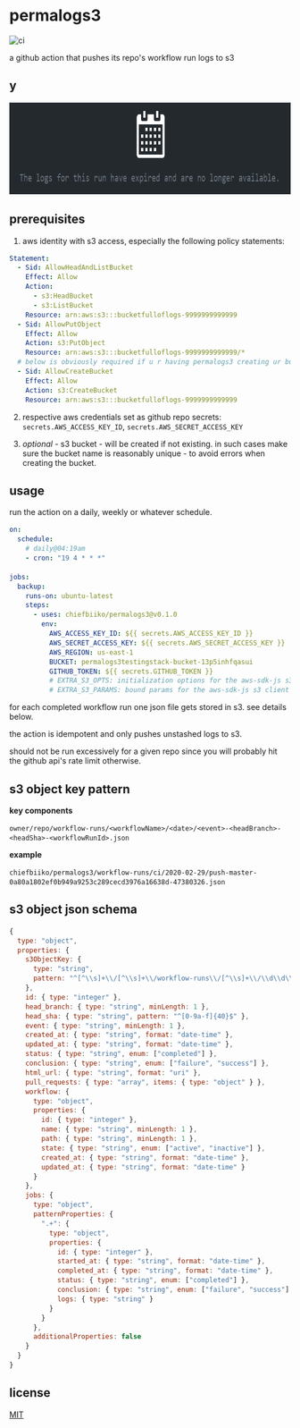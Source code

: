 # permalogs3

![ci](https://github.com/chiefbiiko/permalogs3/workflows/ci/badge.svg)

a github action that pushes its repo's workflow run logs to s3

## y

<p align="center">
  <img width="786" height="164" src="https://raw.githubusercontent.com/chiefbiiko/permalogs3/master/github_actions_logs_expire.PNG" alt="github actions logs expire" title="expiring logs">
</p>

## prerequisites

1. aws identity with s3 access, especially the following policy statements: 

``` yml
Statement:
  - Sid: AllowHeadAndListBucket
    Effect: Allow
    Action:
      - s3:HeadBucket
      - s3:ListBucket
    Resource: arn:aws:s3:::bucketfulloflogs-9999999999999
  - Sid: AllowPutObject
    Effect: Allow
    Action: s3:PutObject
    Resource: arn:aws:s3:::bucketfulloflogs-9999999999999/*
  # below is obviously required if u r having permalogs3 creating ur bucket
  - Sid: AllowCreateBucket
    Effect: Allow
    Action: s3:CreateBucket
    Resource: arn:aws:s3:::bucketfulloflogs-9999999999999
```

2. respective aws credentials set as github repo secrets: `secrets.AWS_ACCESS_KEY_ID`, `secrets.AWS_SECRET_ACCESS_KEY`

3. *optional* - s3 bucket - will be created if not existing. in such cases make sure the bucket name is reasonably unique - to avoid errors when creating the bucket.

## usage

run the action on a daily, weekly or whatever schedule.

``` yml
on:
  schedule:
    # daily@04:19am
    - cron: "19 4 * * *"

jobs:
  backup:
    runs-on: ubuntu-latest
    steps:
      - uses: chiefbiiko/permalogs3@v0.1.0
        env:
          AWS_ACCESS_KEY_ID: ${{ secrets.AWS_ACCESS_KEY_ID }}
          AWS_SECRET_ACCESS_KEY: ${{ secrets.AWS_SECRET_ACCESS_KEY }}
          AWS_REGION: us-east-1
          BUCKET: permalogs3testingstack-bucket-13p5inhfqasui
          GITHUB_TOKEN: ${{ secrets.GITHUB_TOKEN }}
          # EXTRA_S3_OPTS: initialization options for the aws-sdk-js s3 client
          # EXTRA_S3_PARAMS: bound params for the aws-sdk-js s3 client 
```

for each completed workflow run one json file gets stored in s3. see details below.

the action is idempotent and only pushes unstashed logs to s3.

should not be run excessively for a given repo since you will probably hit the github api's rate limit otherwise.

## s3 object key pattern

**key components**

`owner/repo/workflow-runs/<workflowName>/<date>/<event>-<headBranch>-<headSha>-<workflowRunId>.json`

**example**

`chiefbiiko/permalogs3/workflow-runs/ci/2020-02-29/push-master-0a80a1802ef0b949a9253c289cecd3976a16638d-47380326.json`

## s3 object json schema

``` js
{
  type: "object",
  properties: {
    s3ObjectKey: {
      type: "string",
      pattern: "^[^\\s]+\\/[^\\s]+\\/workflow-runs\\/[^\\s]+\\/\\d\\d\\d\\d-\\d\\d-\\d\\d\\/[^\\s]+-[^\\s]+-[a-f0-9]{40}-\\d+\.json$"
    },
    id: { type: "integer" },
    head_branch: { type: "string", minLength: 1 },
    head_sha: { type: "string", pattern: "^[0-9a-f]{40}$" },
    event: { type: "string", minLength: 1 },
    created_at: { type: "string", format: "date-time" },
    updated_at: { type: "string", format: "date-time" },
    status: { type: "string", enum: ["completed"] },
    conclusion: { type: "string", enum: ["failure", "success"] },
    html_url: { type: "string", format: "uri" },
    pull_requests: { type: "array", items: { type: "object" } },
    workflow: {
      type: "object",
      properties: {
        id: { type: "integer" },
        name: { type: "string", minLength: 1 },
        path: { type: "string", minLength: 1 },
        state: { type: "string", enum: ["active", "inactive"] },
        created_at: { type: "string", format: "date-time" },
        updated_at: { type: "string", format: "date-time" }
      }
    },
    jobs: {
      type: "object",
      patternProperties: {
        ".+": {
          type: "object",
          properties: {
            id: { type: "integer" },
            started_at: { type: "string", format: "date-time" },
            completed_at: { type: "string", format: "date-time" },
            status: { type: "string", enum: ["completed"] },
            conclusion: { type: "string", enum: ["failure", "success"] },
            logs: { type: "string" }
          }
        }
      },
      additionalProperties: false
    }
  }
}
```

## license

[MIT](./LICENSE)